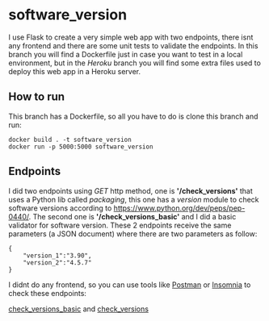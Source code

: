 # software_version

I use Flask to create a very simple web app with two endpoints, there isnt any frontend and there are some unit tests to validate the endpoints. In this branch you will find a Dockerfile just in case you want to test in a local environment, but in the _Heroku_ branch you will find some extra files used to deploy this web app in a Heroku server.

## How to run

This branch has a Dockerfile, so all you have to do is clone this branch and run:

```
docker build . -t software_version
docker run -p 5000:5000 software_version
```

## Endpoints
I did two endpoints using _GET_ http method, one is **'/check_versions'** that uses a Python lib called _packaging_, this one has a _version_ module to check software versions according to https://www.python.org/dev/peps/pep-0440/. The second one is **'/check_versions_basic'** and I did a basic validator for software version. These 2 endpoints receive the same parameters (a JSON document) where there are two parameters as follow:

```
{
	"version_1":"3.90",
	"version_2":"4.5.7"
}
```

I didnt do any frontend, so you can use tools like [Postman](https://www.postman.com/) or [Insomnia](https://insomnia.rest/) to check these endpoints:

[check_versions_basic](http://localhost:5000/check_versions_basic) and [check_versions](http://localhost:5000/check_versions)

